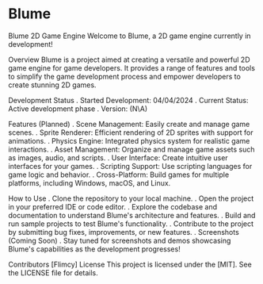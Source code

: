 # Blume
Blume 2D Game Engine
Welcome to Blume, a 2D game engine currently in development!

Overview
Blume is a project aimed at creating a versatile and powerful 2D game engine for game 
developers. It provides a range of features and tools to simplify the game development process 
and empower developers to create stunning 2D games.

Development Status
. Started Development: 04/04/2024
. Current Status: Active development phase
. Version: (N\A)


Features (Planned)
. Scene Management: Easily create and manage game scenes.
. Sprite Renderer: Efficient rendering of 2D sprites with support for animations.
. Physics Engine: Integrated physics system for realistic game interactions.
. Asset Management: Organize and manage game assets such as images, audio, and scripts.
. User Interface: Create intuitive user interfaces for your games.
. Scripting Support: Use scripting languages for game logic and behavior.
. Cross-Platform: Build games for multiple platforms, including Windows, macOS, and Linux.


How to Use
. Clone the repository to your local machine.
. Open the project in your preferred IDE or code editor.
. Explore the codebase and documentation to understand Blume's architecture and features.
. Build and run sample projects to test Blume's functionality.
. Contribute to the project by submitting bug fixes, improvements, or new features.
. Screenshots (Coming Soon)
. Stay tuned for screenshots and demos showcasing Blume's capabilities as the development progresses!

Contributors
[Flimcy]
License
This project is licensed under the [MIT]. See the LICENSE file for details.

